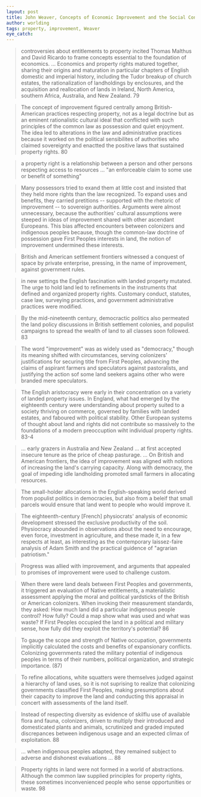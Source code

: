 ```yaml
---
layout: post
title: John Weaver, Concepts of Economic Improvement and the Social Construction of Property Rights
author: worlding
tags: property, improvement, Weaver
eye_catch:
---
```

>controversies about entitlements to property incited Thomas Malthus and David Ricardo to frame concepts essential to the foundation of economics. ... Economics and property rights matured together, sharing their origins and maturation in particular chapters of English domestic and imperial history, including the Tudor breakup of church estates, the rationalization of landholdings by enclosures, and the acquisition and reallocation of lands in Ireland, North America, southern Africa, Australia, and New Zealand. 79

>The concept of improvement figured centrally among British-American practices respecting property, not as a legal doctrine but as an eminent rationalistic cultural ideal that conflicted with such principles of the common law as possession and quiet enjoyment. The idea led to alterations in the law and administrative practices because it worked on the political sensibilites of authorities who claimed sovereignty and enactted the positive laws that sustained property rights. 80

>a property right is a relationship between a person and other persons respecting access to resources ... "an enforceable claim to some use or benefit of something"

>Many possessors tried to exand them at little cost and insisted that they held more rights than the law recognized. To expand uses and benefits, they carried pretitions -- supported with the rhetoric of improvement -- to sovereign authorities. Arguments were almost unnecessary, because the authorities' cultural assumptions were steeped in ideas of improvement shared with other ascendant Europeans. This bias affected encounters between colonizers and indigenous peoples because, though the common-law doctrine of possession gave First Peoples interests in land, the notion of improvement undermined these interests.

>British and American settlement frontiers witnessed a conquest of space by private enterprise, pressing, in the name of improvement, against government rules.

>in new settings the English fascination with landed property mutated. The urge to hold land led to refinements in the instruments that defined and organized property rights. Customary conduct, statutes, case law, surveying practices, and government administrative practices were modified.

>By the mid-nineteenth century, democractic politics also permeated the land policy discussions in British settlement colonies, and populist campaigns to spread the wealth of land to all classes soon followed. 83

>The word "improvement" was as widely used as "democracy," though its meaning shifted with circumstances, serving colonizers' justifications for securing title from First Peoples, advancing the claims of aspirant farmers and speculators against pastoralists, and justifying the action sof some land seekers agains other who were branded mere speculators.

>The English aristocracy were early in their concentration on a variety of landed property issues. In England, what had emerged by the eighteenth century were understanding about property suited to a society thriving on commerce, governed by families with landed estates, and faboured with political stability. Other European systems of thought about land and rights did not contribute so massively to the foundations of a modern preoccuption wiht individual property rights. 83-4

>... early grazers in Australia and New Zealand ... at first accepted insecure tenure as the price of cheap pasturage. ... On British and American frontiers, the idea of improvement was aligned with notions of increasing the land's carrying capacity. Along with democracy, the goal of impeding idle landholding promoted small farmers in allocating resources.

>The small-holder allocations in the English-speaking world derived from populist politics in democracies, but also from a beleif that small parcels would ensure that land went to people who would improve it.

>The eighteenth-century [French] physiocrats' analysis of economic development stressed the exclusive productivity of the soil. Physiocracy abounded in observations about the need to encourage, even force, investment in agriculture, and these made it, in a few respects at least, as interesting as the contemporary laissez-faire analysis of Adam Smith and the practical guidence of "agrarian patriotism."

>Progress was allied with improvement, and arguments that appealed to promises of improvement were used to challenge custom.

>When there were land deals between First Peoples and governments, it triggered an evaluation of Native entitlements, a materialistic assessment applying the moral and political yardsticks of the British or American colonizers. When invoking their measurement standards, they asked: How much land did a particular indigenous people control? How fully? Could a map show what was used and what was waste? If First Peoples occupied the land in a political and military sense, how fully did they exploit the territory's potential? 86

>To gauge the scope and strength of Native occupation, governments implicitly calculated the costs and benefits of expansionary conflicts. Colonizing governments rated the military potential of indigenous peoples in terms of their numbers, political organization, and strategic importance. (87)

>To refine allocations, white squatters were themselves judged against a hierarchy of land uses, so it is not suprising to realize that colonizing governments classified First Peoples, making presumptions about their capacity to improve the land and conducting this appraisal in concert with assessments of the land itself.

>Instead of respecting diversity as evidence of skilflu use of available flora and fauna, colonizers, driven to multiply their introduced and domesticated plants and animals, scrutinized and graded imputed discrepances between indigenous usage and an expected climax of exploitation. 88

>... when indigenous peoples adapted, they remained subject to adverse and dishonest evaluations ... 88

>Property rights in land were not formed in a world of abstractions. Although the common law supplied principles for property rights, these sometimes inconvenienced people who sense opportunities or waste. 98
